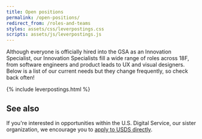 ```yaml
---
title: Open positions
permalink: /open-positions/
redirect_from: /roles-and-teams
styles: assets/css/leverpostings.css
scripts: assets/js/leverpostings.js
---
```

Although everyone is officially hired into the GSA as an Innovation Specialist, our Innovation Specialists fill a wide range of roles across 18F, from software engineers and product leads to UX and visual designers. Below is a list of our current needs but they change frequently, so check back often!

{% include leverpostings.html %}

## See also
If you're interested in opportunities within the U.S. Digital Service, our sister organization, we encourage you to [apply to USDS directly](https://www.whitehouse.gov/digital/united-states-digital-service).
